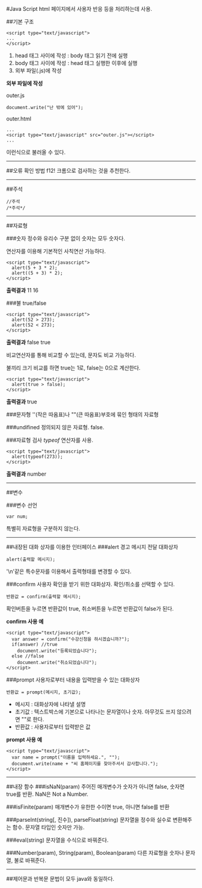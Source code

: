 #Java Script
html 페이지에서 사용자 반응 등을 처리하는데 사용.

##기본 구조

    <script type="text/javascript">
    ...
    </script>

1. head 태그 사이에 작성 : body 태그 읽기 전에 실행
2. body 태그 사이에 작성 : head 태그 실행한 이후에 실행
3. 외부 파일(.js)에 작성

**외부 파일에 작성**

outer.js

    document.write("난 밖에 있어");

outer.html

    ...
    <script type="text/javascript" src="outer.js"></script>
    ...

이런식으로 불러올 수 있다.

-------------------

##오류 확인 방법
f12! 크롬으로 검사하는 것을 추천한다.

------------------

##주석

    //주석
    /*주석*/

-------------------

##자료형

###숫자
정수와 유리수 구분 없이 숫자는 모두 숫자다.

연산자를 이용해 기본적인 사칙연산 가능하다.

    <script type="text/javascript">
      alert(5 + 3 * 2);
      alert((5 + 3) * 2);
    </script>

**출력결과**
11
16

###불
true/false

    <script type="text/javascript">
      alert(52 > 273);
      alert(52 < 273);
    </script>

**출력결과**
false
true

비교연산자를 통해 비교할 수 있는데, 문자도 비교 가능하다.

불끼리 크기 비교를 하면 true는 1로, false는 0으로 계산한다.

    <script type="text/javascript">
      alert(true > false);
    </script>

**출력결과**
true

###문자형
''(작은 따옴표)나 ""(큰 따옴표)부호에 묶인 형태의 자료형

###undifined
정의되지 않은 자료형. false.

###자료형 검사
*typeof* 연산자를 사용.

    <script type="text/javascript">
      alert(typeof(273));
    </script>

**출력결과**
number

-------------

##변수

###변수 선언

    var num;

특별히 자료형을 구분하지 않는다.

--------------

##내장된 대화 상자를 이용한 인터페이스
###alert
경고 메시지 전달 대화상자

    alert(출력할 메시지);

'\n'같은 특수문자를 이용해서 출력형태를 변경할 수 있다.

###confirm
사용자 확인을 받기 위한 대화상자. 확인/취소를 선택할 수 있다.

    반환값 = confirm(출력할 메시지);

확인버튼을 누르면 반환값이 true, 취소버튼을 누르면 반환값이 false가 된다.

**confirm 사용 예**

    <script type="text/javascript">
      var answer = confirm("수강신청을 하시겠습니까?");
      if(answer) //true
        document.write("등록되었습니다");
      else //false
        document.write("취소되었습니다");
    </script>

###prompt
사용자로부터 내용을 입력받을 수 있는 대화상자

    반환값 = prompt(메시지, 초기값);

- 메시지 : 대화상자에 나타낼 설명
- 초기값 : 텍스트박스에 기본으로 나타나는 문자열이나 숫자. 아무것도 쓰지 않으려면 ""로 한다.
- 반환값 : 사용자로부터 입력받은 값

**prompt 사용 예**

    <script type="text/javascript">
      var name = prompt("이름을 입력하세요.", "");
      document.write(name + "씨 홈페이지를 찾아주셔서 감사합니다.");
    </script>

-------------------

##내장 함수
###isNaN(param)
주어진 매개변수가 숫자가 아니면 false, 숫자면 true를 반환. NaN은 Not a Number.

###isFinite(param)
매개변수가 유한한 수이면 true, 아니면 false를 반환

###parseInt(string[, 진수]), parseFloat(string)
문자열을 정수와 실수로 변환해주는 함수. 문자열 타입인 숫자만 가능.

###eval(string)
문자열을 수식으로 바꿔준다.

###Number(param), String(param), Boolean(param)
다른 자료형을 숫자나 문자열, 불로 바꿔준다.

--------------------

##제어문과 반복문
문법이 모두 java와 동일하다.
